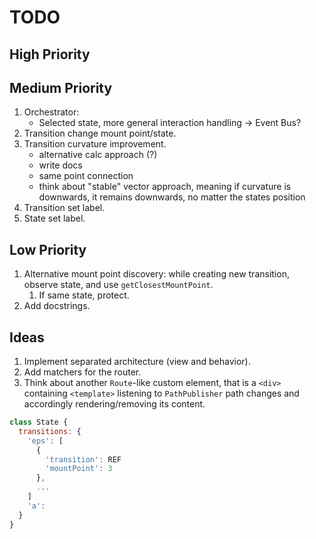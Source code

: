 # TODO

## High Priority

## Medium Priority

1. Orchestrator:
    - Selected state, more general interaction handling -> Event Bus?
1. Transition change mount point/state.
1. Transition curvature improvement.
    - alternative calc approach (?)
    - write docs
    - same point connection
    - think about "stable" vector approach, meaning if curvature is downwards, it remains downwards, no matter the states position
1. Transition set label.
1. State set label.

## Low Priority

1. Alternative mount point discovery: while creating new transition, observe state, and use `getClosestMountPoint`.
   1. If same state, protect.
1. Add docstrings.

## Ideas

1. Implement separated architecture (view and behavior).
1. Add matchers for the router.
1. Think about another `Route`-like custom element, that is a `<div>` containing `<template>` listening to `PathPublisher` path changes and accordingly rendering/removing its content.

```js
class State {
  transitions: {
    'eps': [
      {
        'transition': REF
        'mountPoint': 3
      },
      ...
    ]
    'a':
  }
}
```
